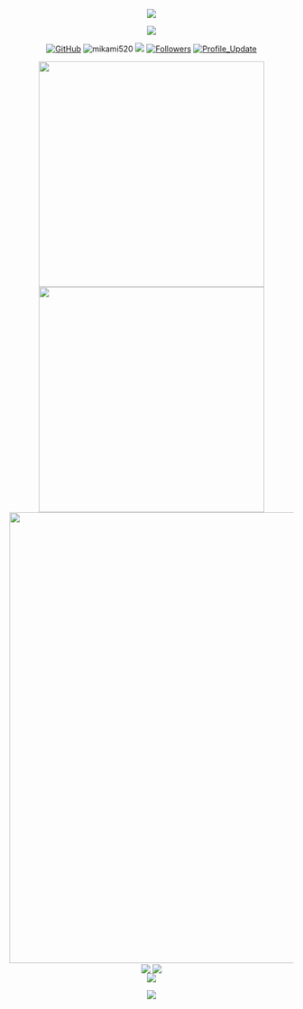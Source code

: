<!-- https://github.com/kyechan99/capsule-render -->
<p align="center">
    <img src="https://capsule-render.vercel.app/api?type=waving&height=300&color=timeGradient&text=Hi%20There&fontSize=90&animation=twinkling&fontAlignY=30&desc=I%20Am%20Chris%20Xiao&descSize=30" />
</p>
<!-- https://github.com/DenverCoder1/readme-typing-svg -->
<p align="center">
<img src="https://readme-typing-svg.demolab.com?font=Orbitron&size=22&pause=500&center=true&vCenter=true&random=false&width=600&lines=Welcome+to+my+GitHub+profile+page+!;I+am+interested+in+MRI+coil+and+pTx+development+!" />
</p>
<p align="center">
    <a href="mailto:yl.xiao@mail.utoronto.ca" target="_blank"><img alt="GitHub" src="https://img.shields.io/badge/-yl.xiao@mail.utoronto.ca-8A2BE2?style=flat&logo=minutemailer&logoColor=white"></a>
    <!--<img src=https://wakatime.com/badge/user/688f4271-a740-4873-860a-be56204ec861.svg />-->
    <img src="https://komarev.com/ghpvc/?username=mikami520&label=profile+views" alt="mikami520"/>       
    <!--<a href="https://github.com/milaan9?tab=repositories" target="_blank"><img src="https://badges.pufler.dev/repos/milaan9" alt="Repos"/></a>--> 
    <!--<img src="https://badges.pufler.dev/years/milaan9" alt="Active_Years"/>-->  
    <!--<a href="https://github.com/milaan9/milaan9" target="_blank"><img src="https://badges.pufler.dev/commits/monthly/milaan9" alt="commits"/>--> 
    <a href="https://github.com/mikami520/MikaMi520/pulse" alt="Activity"><img src="https://img.shields.io/github/commit-activity/m/mikami520/MikaMi520" /></a>
    <a href="https://github.com/mikami520?tab=followers"><img alt="Followers" src="https://img.shields.io/github/followers/mikami520?color=4C1&logo=github"></a>
    <a href="https://github.com/mikami520/MikaMi520" target="_blank"><img alt="Profile_Update" src="https://img.shields.io/github/last-commit/mikami520/MikaMi520?style=fflat-square"></a>
    <!--<a href="https://github.com/milaan9" target="_blank"><img alt="milaan9" src="https://badges.pufler.dev/visits/milaan9/milaan9?logo=GitHub&label=visits&color=success&logoColor=white&style=flat-square"/></a>-->
    <!--<img src="https://badges.pufler.dev/gists/milaan9" alt="milaan9"/>-->
    <!--<img src="https://readme-jokes.vercel.app/api" alt="milaan9"/>-->
</p>
<p align="center">
    <!-- https://github.com/anuraghazra/github-readme-stats -->
    <img align="center" width="400" src="https://github-readme-stats.vercel.app/api?username=mikami520&theme=transparent&include_all_commits=true&show_icons=true&hide_border=true" />
    <!-- https://github.com/DenverCoder1/github-readme-streak-stats -->
    <img align="center" width="400" src="https://streak-stats.demolab.com?user=mikami520&theme=transparent&date_format=%5BY.%5Dn.j&hide_border=true" />
    <br/>
    <!-- https://github.com/Ashutosh00710/github-readme-activity-graph -->
    <img width="800" src="https://github-readme-activity-graph.vercel.app/graph?username=mikami520&theme=github-compact&hide_border=true&area=true" />
    <br/>
    <!-- https://github.com/anuraghazra/github-readme-stats -->
    <img align="center" src="https://github-readme-stats.vercel.app/api/wakatime?username=mikami520&theme=transparent&hide_border=true&layout=compact&langs_count=20" />
    <!-- https://github.com/anuraghazra/github-readme-stats -->
    <img align="center" src="https://github-readme-stats.vercel.app/api/top-langs/?username=mikami520&theme=transparent&hide_border=true&layout=donut-vertical&langs_count=6" />
    <br/>
    <img align="center" src="https://skillicons.dev/icons?i=anaconda,c,cpp,github,java,md,matlab,pkl,pytorch,js,html,css,py,qt,ros,rust,tensorflow,ubuntu,unity,vscode&perline=10" />
</p>

<!-- https://github.com/kyechan99/capsule-render -->
<p align="center">
<img src="https://capsule-render.vercel.app/api?type=waving&color=timeGradient&height=300&&section=footer&text=THE%20END!&fontSize=90&fontAlign=50&fontAlignY=70&desc=Hope%20your%20program%20is%20bug-free!&descAlign=50&descSize=30&descAlignY=40&animation=twinkling" />
</p>
